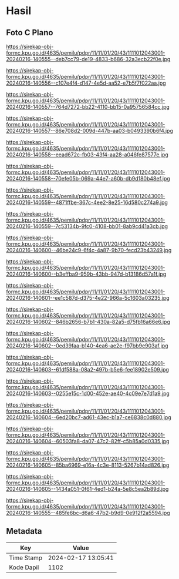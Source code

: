 # Hasil

## Foto C Plano

https://sirekap-obj-formc.kpu.go.id/4635/pemilu/pdpr/11/11/01/20/43/1111012043001-20240216-140555--deb7cc79-de19-4833-b686-32a3ecb22f0e.jpg

https://sirekap-obj-formc.kpu.go.id/4635/pemilu/pdpr/11/11/01/20/43/1111012043001-20240216-140556--c107e4f4-d147-4e5d-aa52-e7b5f7f022aa.jpg

https://sirekap-obj-formc.kpu.go.id/4635/pemilu/pdpr/11/11/01/20/43/1111012043001-20240216-140557--764d7272-bb22-4110-bb15-0a95756584cc.jpg

https://sirekap-obj-formc.kpu.go.id/4635/pemilu/pdpr/11/11/01/20/43/1111012043001-20240216-140557--86e708d2-009d-447b-aa03-b0493390b6f4.jpg

https://sirekap-obj-formc.kpu.go.id/4635/pemilu/pdpr/11/11/01/20/43/1111012043001-20240216-140558--eead672c-fb03-43f4-aa28-a046fe87577e.jpg

https://sirekap-obj-formc.kpu.go.id/4635/pemilu/pdpr/11/11/01/20/43/1111012043001-20240216-140558--70efe05b-069a-44e7-a60b-db9d180b48ef.jpg

https://sirekap-obj-formc.kpu.go.id/4635/pemilu/pdpr/11/11/01/20/43/1111012043001-20240216-140559--4871ffbe-367c-4ee2-8e25-16d580c274a9.jpg

https://sirekap-obj-formc.kpu.go.id/4635/pemilu/pdpr/11/11/01/20/43/1111012043001-20240216-140559--7c53134b-9fc0-4108-bb01-8ab9cd41a3cb.jpg

https://sirekap-obj-formc.kpu.go.id/4635/pemilu/pdpr/11/11/01/20/43/1111012043001-20240216-140600--46be24c9-6f4c-4a87-9b70-fecd23b43249.jpg

https://sirekap-obj-formc.kpu.go.id/4635/pemilu/pdpr/11/11/01/20/43/1111012043001-20240216-140600--b3effba9-959b-43bb-947d-b13186d57a1f.jpg

https://sirekap-obj-formc.kpu.go.id/4635/pemilu/pdpr/11/11/01/20/43/1111012043001-20240216-140601--ee1c587d-d375-4e22-966a-5c1603a03235.jpg

https://sirekap-obj-formc.kpu.go.id/4635/pemilu/pdpr/11/11/01/20/43/1111012043001-20240216-140602--846b2656-b7b1-430a-82a5-d75fb16a66e6.jpg

https://sirekap-obj-formc.kpu.go.id/4635/pemilu/pdpr/11/11/01/20/43/1111012043001-20240216-140602--0ed39faa-b140-4ea6-ae2e-f97bb9e903af.jpg

https://sirekap-obj-formc.kpu.go.id/4635/pemilu/pdpr/11/11/01/20/43/1111012043001-20240216-140603--61df588a-08a2-497b-b5e6-fee18902e509.jpg

https://sirekap-obj-formc.kpu.go.id/4635/pemilu/pdpr/11/11/01/20/43/1111012043001-20240216-140603--0255e15c-1d00-452e-ae40-4c09e7e7d1a9.jpg

https://sirekap-obj-formc.kpu.go.id/4635/pemilu/pdpr/11/11/01/20/43/1111012043001-20240216-140604--6ed20bc7-ad61-43ec-b1a7-ce6838c0d880.jpg

https://sirekap-obj-formc.kpu.go.id/4635/pemilu/pdpr/11/11/01/20/43/1111012043001-20240216-140604--60503fa8-da07-47c2-82ff-c5b85a0d0335.jpg

https://sirekap-obj-formc.kpu.go.id/4635/pemilu/pdpr/11/11/01/20/43/1111012043001-20240216-140605--85ba6969-e16a-4c3e-8113-5267b14ad826.jpg

https://sirekap-obj-formc.kpu.go.id/4635/pemilu/pdpr/11/11/01/20/43/1111012043001-20240216-140605--1434a051-0f61-4ed1-b24a-5e8c5ea2b89d.jpg

https://sirekap-obj-formc.kpu.go.id/4635/pemilu/pdpr/11/11/01/20/43/1111012043001-20240216-140555--485fe6bc-d6a6-47b2-b9d9-0e912f2a5594.jpg


## Metadata

| Key        | Value               |
| ---------- | ------------------- |
| Time Stamp | 2024-02-17 13:05:41 |
| Kode Dapil | 1102                |



